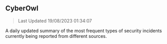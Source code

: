## CyberOwl 
> Last Updated 19/08/2023 01:34:07 


A daily updated summary of the most frequent types of security incidents currently being reported from different sources.

